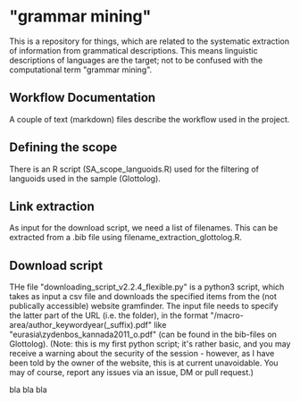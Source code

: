 # "grammar mining"
This is a repository for things, which are related to the systematic extraction of information from grammatical descriptions. 
This means linguistic descriptions of languages are the target; not to be confused with the computational term "grammar mining".

## Workflow Documentation
A couple of text (markdown) files describe the workflow used in the project.

## Defining the scope
There is an R script (SA_scope_languoids.R) used for the filtering of languoids used in the sample (Glottolog).

## Link extraction
As input for the download script, we need a list of filenames. This can be extracted from a .bib file using filename_extraction_glottolog.R.

## Download script
THe file "downloading_script_v2.2.4_flexible.py" is a python3 script, which takes as input a csv file 
and downloads the specified items from the (not publically accessible) website gramfinder.
The input file needs to specify the latter part of the URL (i.e. the folder), in the format 
"/macro-area/author_keywordyear(_suffix).pdf" like "eurasia\zydenbos_kannada2011_o.pdf" (can be found in the bib-files on Glottolog).
(Note: this is my first python script; it's rather basic, and you may receive a warning about the security of the session - however, 
as I have been told by the owner of the website, this is at current unavoidable. You may of course, report any issues via an issue, DM or pull request.)


bla bla bla
